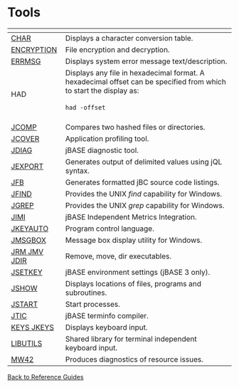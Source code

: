 # Tools

<PageHeader />

| <!----> | <!----> |
| --- | --- |
| [CHAR](./../char) | Displays a character conversion table. |
| [ENCRYPTION](./../../jbase-encryption-database-security) | File encryption and decryption. |
| [ERRMSG](./../errmsg) | Displays system error message text/description. |
| HAD | Displays any file in hexadecimal format. A hexadecimal offset can be specified from which to start the display as: <br><br>```had -offset```<br><br> |
| [JCOMP](./../../../files/jcomp) | Compares two hashed files or directories. |
| [JCOVER](./../jcover) | Application profiling tool. |
| [JDIAG](./../jdiag) | jBASE diagnostic tool. |
| [JEXPORT](./../jexport) | Generates output of delimited values using jQL syntax. |
| [JFB](./../jfb) | Generates formatted jBC source code listings. |
| [JFIND](./../../jfind) | Provides the UNIX *find* capability for Windows. |
| [JGREP](jgreb) | Provides the UNIX *grep* capability for Windows. |
| [JIMI](./../jbase-independent-metrics-integration-%28jimi%29) | jBASE Independent Metrics Integration. |
| [JKEYAUTO](./../jkeyauto/jkeyauto) | Program control language. |
| [JMSGBOX](jmsgbox) | Message box display utility for Windows. |
| [JRM JMV JDIR](./../jrm-jmv-jdir) | Remove, move, dir executables. |
| [JSETKEY](./../jsetkey-%28jbase-3-only%29) | jBASE environment settings (jBASE 3 only). |
| [JSHOW](./../jshow) | Displays locations of files, programs and subroutines. |
| [JSTART](./../../background--processing/jstart) | Start processes. |
| [JTIC](./../jtic) | jBASE terminfo compiler. |
| [KEYS JKEYS](./../keys-&-jkeys) | Displays keyboard input. |
| [LIBUTILS](./../libutils) | Shared library for terminal independent keyboard input. |
| [MW42](./../mw42) | Produces diagnostics of resource issues. |

[Back to Reference Guides](../README.md)

<PageFooter />
